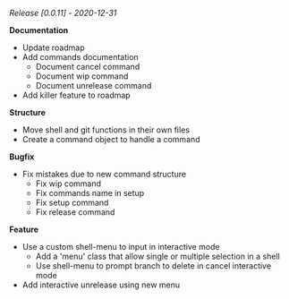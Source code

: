 *Release [0.0.11] - 2020-12-31*

**Documentation**

- Update roadmap
- Add commands documentation
	- Document cancel command
	- Document wip command
	- Document unrelease command
- Add killer feature to roadmap

**Structure**

- Move shell and git functions in their own files
- Create a command object to handle a command

**Bugfix**

- Fix mistakes due to new command structure
	- Fix wip command
	- Fix commands name in setup
	- Fix setup command
	- Fix release command

**Feature**

- Use a custom shell-menu to input in interactive mode
	- Add a 'menu' class that allow single or multiple selection in a shell
	- Use shell-menu to prompt branch to delete in cancel interactive mode
- Add interactive unrelease using new menu

